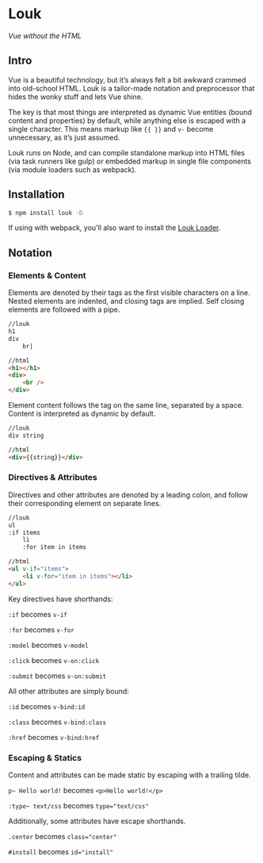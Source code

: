 # Louk
_Vue without the HTML_

## Intro

Vue is a beautiful technology, but it’s always felt a bit awkward crammed into old-school HTML. Louk is a tailor-made notation and preprocessor that hides the wonky stuff and lets Vue shine.

The key is that most things are interpreted as dynamic Vue entities (bound content and properties) by default, while anything else is escaped with a single character. This means markup like `{{ }}` and `v-` become unnecessary, as it’s just assumed.

Louk runs on Node, and can compile standalone markup into HTML files (via task runners like gulp) or embedded markup in single file components (via module loaders such as webpack).

## Installation
```sh
$ npm install louk -D
```
If using with webpack, you'll also want to install the [Louk Loader](https://github.com/agorischek/louk-loader).

## Notation

### Elements & Content

Elements are denoted by their tags as the first visible characters on a line. Nested elements are indented, and closing tags are implied. Self closing elements are followed with a pipe.

```html
//louk
h1
div
    br|

//html
<h1></h1>
<div>
    <br />
</div>
```

Element content follows the tag on the same line, separated by a space. Content is interpreted as dynamic by default.

```html
//louk
div string

//html
<div>{{string}}</div>
```

### Directives & Attributes

Directives and other attributes are denoted by a leading colon, and follow their corresponding element on separate lines.

```html
//louk
ul
:if items
    li
    :for item in items

//html
<ul v-if="items">
    <li v-for="item in items"></li>
</ul>
```

Key directives have shorthands:

`:if` becomes `v-if`

`:for` becomes `v-for`

`:model` becomes `v-model`

`:click` becomes `v-on:click`

`:submit` becomes `v-on:submit`

All other attributes are simply bound:

`:id` becomes `v-bind:id`

`:class` becomes `v-bind:class`

`:href` becomes `v-bind:href`


### Escaping & Statics

Content and attributes can be made static by escaping with a trailing tilde.

`p~ Hello world!` becomes `<p>Hello world!</p>`

`:type~ text/css` becomes `type="text/css"`

Additionally, some attributes have escape shorthands.

`.center` becomes `class="center"`

`#install` becomes `id="install"`
